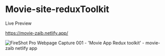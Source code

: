 # Movie-site-reduxToolkit

Live Preview

https://movie-zaib.netlify.app/


![FireShot Pro Webpage Capture 001 - 'Movie App Redux toolkit' - movie-zaib netlify app](https://github.com/MUHAMMAD-SHAHZAIB/Movie-site-reduxToolkit/assets/90214531/4dd7de24-18a4-4b31-9b79-d20f6612c3b2)

